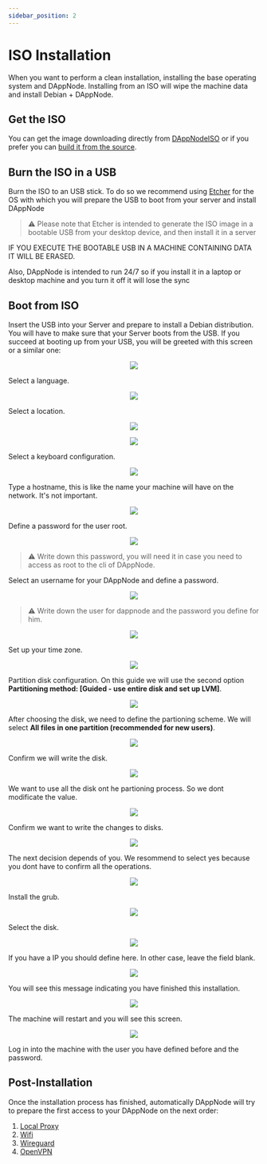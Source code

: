```yaml
---
sidebar_position: 2
---
```


# ISO Installation

When you want to perform a clean installation, installing the base operating system and DAppNode. Installing from an ISO will wipe the machine data and install Debian + DAppNode.

## Get the ISO

You can get the image downloading directly from [DAppNodeISO](https://iso.dappnode.io/) or if you prefer you can [build it from the source](https://github.com/dappnode/DAppNode_Installer).

## Burn the ISO in a USB

Burn the ISO to an USB stick. To do so we recommend using [Etcher](https://www.balena.io/etcher/) for the OS with which you will prepare the USB to boot from your server and install DAppNode

> :warning: Please note that Etcher is intended to generate the ISO image in a bootable USB from your desktop device, and then install it in a server

IF YOU EXECUTE THE BOOTABLE USB IN A MACHINE CONTAINING DATA IT WILL BE ERASED.

Also, DAppNode is intended to run 24/7 so if you install it in a laptop or desktop machine and you turn it off it will lose the sync

## Boot from ISO

Insert the USB into your Server and prepare to install a Debian distribution. You will have to make sure that your Server boots from the USB. If you succeed at booting up from your USB, you will be greeted with this screen or a similar one:

<p align="center">
    <img src="../../../../img/VirtualBox_install.png"/>
</p>

Select a language.

<p align="center">
    <img src="../../../../img/iso_install_1.png"/>
</p>

Select a location.

<p align="center">
    <img src="../../../../img/iso_install_2.png"/>
</p>

<p align="center">
    <img src="../../../../img/iso_install_3.png"/>
</p>

Select a keyboard configuration.

<p align="center">
    <img src="../../../../img/iso_install_4.png"/>
</p>

Type a hostname, this is like the name your machine will have on the network. It's not important.

<p align="center">
    <img src="../../../../img/iso_install_5.png"/>
</p>

Define a password for the user root.

<p align="center">
    <img src="../../../../img/iso_install_6.png"/>
</p>

> :warning: Write down this password, you will need it in case you need to access as root to the cli of DAppNode.

Select an username for your DAppNode and define a password.

<p align="center">
    <img src="../../../../img/iso_install_7.png"/>
</p>

> :warning: Write down the user for dappnode and the password you define for him.

<p align="center">
    <img src="../../../../img/iso_install_8.png"/>
</p>

Set up your time zone.

<p align="center">
    <img src="../../../../img/iso_install_9.png"/>
</p>

Partition disk configuration. On this guide we will use the second option **Partitioning method: [Guided - use entire disk and set up LVM]**.

<p align="center">
    <img src="../../../../img/iso_install_10.png"/>
</p>

After choosing the disk, we need to define the partioning scheme. We will select **All files in one partition (recommended for new users)**.

<p align="center">
    <img src="../../../../img/iso_install_11.png"/>
</p>

Confirm we will write the disk.

<p align="center">
    <img src="../../../../img/iso_install_12.png"/>
</p>

We want to use all the disk ont he partioning process. So we dont modificate the value.

<p align="center">
    <img src="../../../../img/iso_install_13.png"/>
</p>

Confirm we want to write the changes to disks.

<p align="center">
    <img src="../../../../img/iso_install_14.png"/>
</p>

The next decision depends of you. We resommend to select yes because you dont have to confirm all the operations.

<p align="center">
    <img src="../../../../img/iso_install_15.png"/>
</p>

Install the grub.

<p align="center">
    <img src="../../../../img/iso_install_16.png"/>
</p>

Select the disk.

<p align="center">
    <img src="../../../../img/iso_install_17.png"/>
</p>

If you have a IP you should define here. In other case, leave the field blank.

<p align="center">
    <img src="../../../../img/iso_install_18.png"/>
</p>

You will see this message indicating you have finished this installation.

<p align="center">
    <img src="../../../../img/iso_install_19.png"/>
</p>

The machine will restart and you will see this screen.

<p align="center">
    <img src="../../../../img/iso_install_20.png"/>
</p>

Log in into the machine with the user you have defined before and the password.

## Post-Installation

Once the installation process has finished, automatically DAppNode will try to prepare the first access to your DAppNode on the next order:

1. [Local Proxy](../../../../user-guide/ui/access/local-proxy)
2. [Wifi](../../../../user-guide/ui/access/wifi)
3. [Wireguard](../../../../user-guide/ui/access/vpn#wireguard)
4. [OpenVPN](../../../../user-guide/ui/access/vpn#openvpn)
